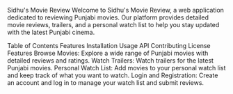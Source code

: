 Sidhu's Movie Review
Welcome to Sidhu's Movie Review, a web application dedicated to reviewing Punjabi movies. Our platform provides detailed movie reviews, trailers, and a personal watch list to help you stay updated with the latest Punjabi cinema.

Table of Contents
Features
Installation
Usage
API
Contributing
License
Features
Browse Movies: Explore a wide range of Punjabi movies with detailed reviews and ratings.
Watch Trailers: Watch trailers for the latest Punjabi movies.
Personal Watch List: Add movies to your personal watch list and keep track of what you want to watch.
Login and Registration: Create an account and log in to manage your watch list and submit reviews.
